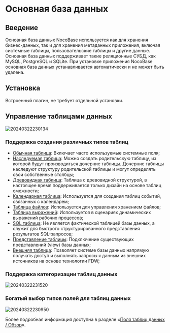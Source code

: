 # Основная база данных

<PluginInfo name="data-source-main"></PluginInfo>

## Введение

Основная база данных NocoBase используется как для хранения бизнес-данных, так и для хранения метаданных приложения, включая системные таблицы, пользовательские таблицы и другие данные. Основная база данных поддерживает такие реляционные СУБД, как MySQL, PostgreSQL и SQLite. При установке приложения NocoBase основная база данных устанавливается автоматически и не может быть удалена.

## Установка

Встроенный плагин, не требует отдельной установки.

## Управление таблицами данных

![20240322230134](https://static-docs.nocobase.com/20240322230134.png)

### Поддержка создания различных типов таблиц

- [Обычная таблица](/handbook/data-source-main/general-collection): Включает часто используемые системные поля;
- [Наследуемая таблица](/handbook/data-source-main/inheritance-collection): Можно создать родительскую таблицу, из которой будут производиться дочерние таблицы. Дочерние таблицы наследуют структуру родительской таблицы и могут определять свои собственные столбцы;
- [Древовидная таблица](/handbook/collection-tree): Таблица с древовидной структурой, в настоящее время поддерживается только дизайн на основе таблиц смежности;
- [Календарная таблица](/handbook/calendar/calendar-collection): Используется для создания таблиц событий, связанных с календарем;
- [Таблица файлов](/handbook/file-manager/file-collection): Используется для управления хранением файлов;
- [Таблица выражений](/handbook/workflow-dynamic-calculation/expression): Используется в сценариях динамических выражений рабочих процессов;
- [SQL таблица](/handbook/collection-sql): Не является фактической таблицей базы данных, а служит для быстрого структурированного представления результатов SQL-запросов;
- [Представление таблицы](/handbook/collection-view): Подключение существующих представлений (view) базы данных;
- [Внешняя таблица](/handbook/collection-fdw): Позволяет системе базы данных напрямую получать доступ и выполнять запросы к данным из внешних источников на основе технологии FDW;

### Поддержка категоризации таблиц данных

![20240322231520](https://static-docs.nocobase.com/20240322231520.png)

### Богатый выбор типов полей для таблиц данных

![20240322230950](https://static-docs.nocobase.com/20240322230950.png)

Более подробная информация доступна в разделе «[Поля таблиц данных / Обзор](/handbook/data-modeling/collection-fields)».